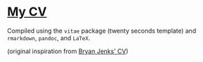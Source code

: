 # [My CV](https://github.com/murphymv/CV/blob/main/CV.pdf)

Compiled using the `vitae` package (twenty seconds template) and `rmarkdown`, `pandoc`, and `LaTeX`.

(original inspiration from [Bryan Jenks' CV](https://github.com/tallguyjenks/CV))
